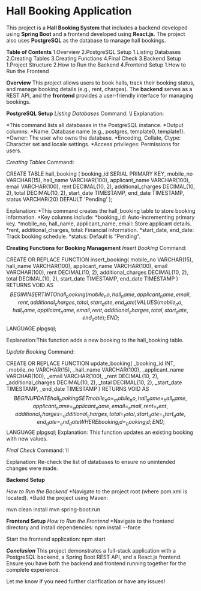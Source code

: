 # Hall Booking Application

This project is a **Hall Booking System** that includes a backend developed using **Spring Boot** and a frontend developed using **React.js**. The project also uses **PostgreSQL** as the database to manage hall bookings.

**Table of Contents**
1.Overview
2.PostgreSQL Setup
  1.Listing Databases
  2.Creating Tables
  3.Creating Functions
  4.Final Check
3.Backend Setup
  1.Project Structure
  2.How to Run the Backend
4.Frontend Setup
  1.How to Run the Frontend

**Overview**
This project allows users to book halls, track their booking status, and manage booking details (e.g., rent, charges). The **backend** serves as a REST API, and the **frontend** provides a user-friendly interface for managing bookings.

**PostgreSQL Setup**
*Listing Databases*
Command: \l
Explanation:

*This command lists all databases in the PostgreSQL instance.
*Output columns:
  *Name: Database name (e.g., postgres, template0, template1).
  *Owner: The user who owns the database.
  *Encoding, Collate, Ctype: Character set and locale settings.
  *Access privileges: Permissions for users.

*Creating Tables*
Command:

CREATE TABLE hall_booking (
    booking_id SERIAL PRIMARY KEY,
    mobile_no VARCHAR(15),
    hall_name VARCHAR(100),
    applicant_name VARCHAR(100),
    email VARCHAR(100),
    rent DECIMAL(10, 2),
    additional_charges DECIMAL(10, 2),
    total DECIMAL(10, 2),
    start_date TIMESTAMP,
    end_date TIMESTAMP,
    status VARCHAR(20) DEFAULT 'Pending'
);

Explanation:
*This command creates the hall_booking table to store booking information.
*Key columns include:
  *booking_id: Auto-incrementing primary key.
  *mobile_no, hall_name, applicant_name, email: Store applicant details.
  *rent, additional_charges, total: Financial information.
  *start_date, end_date: Track booking schedule.
  *status: Default is "Pending".

**Creating Functions for Booking Management**
*Insert Booking*
Command:

CREATE OR REPLACE FUNCTION insert_booking(
    mobile_no VARCHAR(15),
    hall_name VARCHAR(100),
    applicant_name VARCHAR(100),
    email VARCHAR(100),
    rent DECIMAL(10, 2),
    additional_charges DECIMAL(10, 2),
    total DECIMAL(10, 2),
    start_date TIMESTAMP,
    end_date TIMESTAMP
)
RETURNS VOID AS $$
BEGIN
    INSERT INTO hall_booking (mobile_no, hall_name, applicant_name, email, rent, additional_charges, total, start_date, end_date)
    VALUES (mobile_no, hall_name, applicant_name, email, rent, additional_charges, total, start_date, end_date);
END;
$$ LANGUAGE plpgsql;

Explanation:This function adds a new booking to the hall_booking table.

*Update Booking*
Command:

CREATE OR REPLACE FUNCTION update_booking(
    _booking_id INT,
    _mobile_no VARCHAR(15),
    _hall_name VARCHAR(100),
    _applicant_name VARCHAR(100),
    _email VARCHAR(100),
    _rent DECIMAL(10, 2),
    _additional_charges DECIMAL(10, 2),
    _total DECIMAL(10, 2),
    _start_date TIMESTAMP,
    _end_date TIMESTAMP
)
RETURNS VOID AS $$
BEGIN
    UPDATE hall_booking
    SET mobile_no = _mobile_no,
        hall_name = _hall_name,
        applicant_name = _applicant_name,
        email = _email,
        rent = _rent,
        additional_charges = _additional_charges,
        total = _total,
        start_date = _start_date,
        end_date = _end_date
    WHERE booking_id = _booking_id;
END;
$$ LANGUAGE plpgsql;
Explanation: This function updates an existing booking with new values.

*Final Check*
Command:
\l

Explanation: Re-check the list of databases to ensure no unintended changes were made.

**Backend Setup**

*How to Run the Backend*
*Navigate to the project root (where pom.xml is located).
*Build the project using Maven:

mvn clean install 
mvn spring-boot:run

**Frontend Setup**
*How to Run the Frontend*
*Navigate to the frontend directory and install dependencies:
npm install --force

Start the frontend application:
npm start

***Conclusion***
This project demonstrates a full-stack application with a PostgreSQL backend, a Spring Boot REST API, and a React.js frontend. Ensure you have both the backend and frontend running together for the complete experience.

Let me know if you need further clarification or have any issues!
